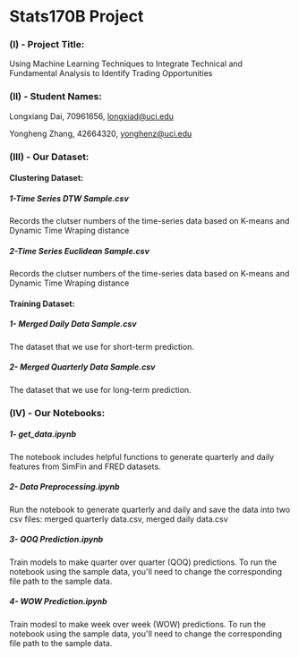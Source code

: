# Stats170B Project

### (I) - Project Title: 
Using Machine Learning Techniques to Integrate Technical and Fundamental Analysis to Identify Trading Opportunities


### (II) - Student Names: 
Longxiang Dai, 70961656, longxiad@uci.edu

Yongheng Zhang, 42664320, yonghenz@uci.edu


### (III) - Our Dataset:
#### Clustering Dataset:
##### 1-Time Series DTW Sample.csv
Records the clutser numbers of the time-series data based on K-means and Dynamic Time Wraping distance
##### 2-Time Series Euclidean Sample.csv
Records the clutser numbers of the time-series data based on K-means and Dynamic Time Wraping distance


#### Training Dataset:
##### 1- Merged Daily Data Sample.csv
The dataset that we use for short-term prediction.
##### 2- Merged Quarterly Data Sample.csv
The dataset that we use for long-term prediction.


### (IV) - Our Notebooks:
##### 1- get_data.ipynb
The notebook includes helpful functions to generate quarterly and daily features from SimFin and FRED datasets.
##### 2- Data Preprocessing.ipynb
Run the notebook to generate quarterly and daily and save the data into two csv files: merged quarterly data.csv, merged daily data.csv
##### 3- QOQ Prediction.ipynb
Train models to make quarter over quarter (QOQ) predictions. To run the notebook using the sample data, you'll need to change the corresponding file path to the sample data.
##### 4- WOW Prediction.ipynb
Train modesl to make week over week (WOW) predictions. To run the notebook using the sample data, you'll need to change the corresponding file path to the sample data.
